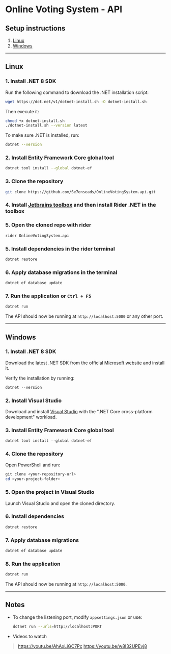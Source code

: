 # Online Voting System - API

## Setup instructions

1. [Linux](#linux)
2. [Windows](#windows)

---

## Linux

### 1. Install .NET 8 SDK

Run the following command to download the .NET installation script:

```bash
wget https://dot.net/v1/dotnet-install.sh -O dotnet-install.sh
```

Then execute it:

```bash
chmod +x dotnet-install.sh
./dotnet-install.sh --version latest
```

To make sure .NET is installed, run:

```bash
dotnet --version
```

### 2. Install Entity Framework Core global tool

```bash
dotnet tool install --global dotnet-ef
```

### 3. Clone the repository

```bash
git clone https://github.com/Se7enseads/OnlineVotingSystem.api.git
```
### 4. Install [Jetbrains toolbox](https://www.jetbrains.com/toolbox-app/) and then install Rider .NET in the toolbox

### 5. Open the cloned repo with rider
```bash
rider OnlineVotingSystem.api
```

### 5. Install dependencies in the rider terminal

```bash
dotnet restore
```

### 6. Apply database migrations in the terminal

```bash
dotnet ef database update
```

### 7. Run the application or `Ctrl + F5`

```bash
dotnet run
```

The API should now be running at `http://localhost:5000` or any other port.

---

## Windows

### 1. Install .NET 8 SDK

Download the latest .NET SDK from the official [Microsoft website](https://dotnet.microsoft.com/en-us/download) and install it.

Verify the installation by running:

```powershell
dotnet --version
```

### 2. Install Visual Studio

Download and install [Visual Studio](https://visualstudio.microsoft.com/) with the ".NET Core cross-platform development" workload.

### 3. Install Entity Framework Core global tool

```powershell
dotnet tool install --global dotnet-ef
```

### 4. Clone the repository

Open PowerShell and run:

```powershell
git clone <your-repository-url>
cd <your-project-folder>
```

### 5. Open the project in Visual Studio

Launch Visual Studio and open the cloned directory.

### 6. Install dependencies

```powershell
dotnet restore
```

### 7. Apply database migrations

```powershell
dotnet ef database update
```

### 8. Run the application

```powershell
dotnet run
```

The API should now be running at `http://localhost:5000`.

---

## Notes
- To change the listening port, modify `appsettings.json` or use:

  ```bash
  dotnet run --urls=http://localhost:PORT
  ```
- Videos to watch
> https://youtu.be/AhAxLiGC7Pc
> https://youtu.be/w8I32UPEvj8



